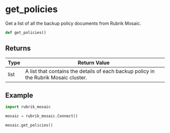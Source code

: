 # get_policies

Get a list of all the backup policy documents from Rubrik Mosaic.
```py
def get_policies()
```


## Returns
| Type | Return Value                                                                                   |
|------|-----------------------------------------------------------------------------------------------|
| list  | A list that contains the details of each backup policy in the Rubrik Mosaic cluster. |
## Example
```py
import rubrik_mosaic

mosaic = rubrik_mosaic.Connect()

mosaic.get_policies()
```